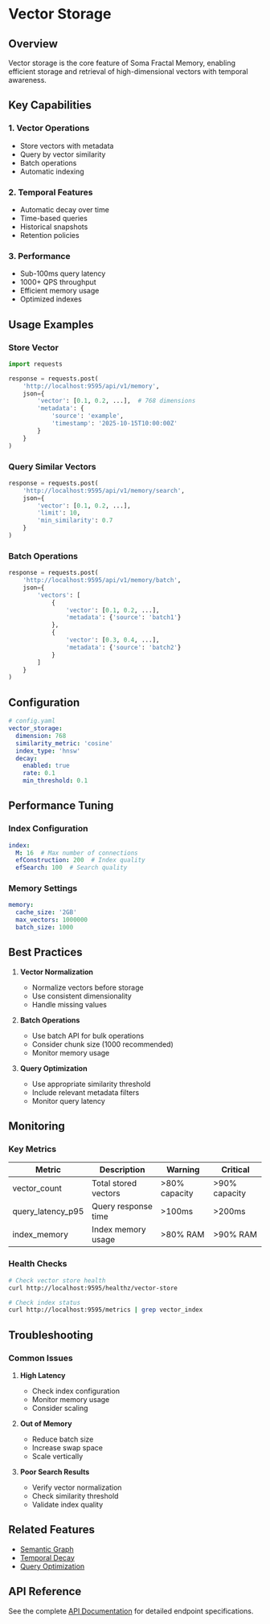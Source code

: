 # Vector Storage

## Overview

Vector storage is the core feature of Soma Fractal Memory, enabling efficient storage and retrieval of high-dimensional vectors with temporal awareness.

## Key Capabilities

### 1. Vector Operations

- Store vectors with metadata
- Query by vector similarity
- Batch operations
- Automatic indexing

### 2. Temporal Features

- Automatic decay over time
- Time-based queries
- Historical snapshots
- Retention policies

### 3. Performance

- Sub-100ms query latency
- 1000+ QPS throughput
- Efficient memory usage
- Optimized indexes

## Usage Examples

### Store Vector

```python
import requests

response = requests.post(
    'http://localhost:9595/api/v1/memory',
    json={
        'vector': [0.1, 0.2, ...],  # 768 dimensions
        'metadata': {
            'source': 'example',
            'timestamp': '2025-10-15T10:00:00Z'
        }
    }
)
```

### Query Similar Vectors

```python
response = requests.post(
    'http://localhost:9595/api/v1/memory/search',
    json={
        'vector': [0.1, 0.2, ...],
        'limit': 10,
        'min_similarity': 0.7
    }
)
```

### Batch Operations

```python
response = requests.post(
    'http://localhost:9595/api/v1/memory/batch',
    json={
        'vectors': [
            {
                'vector': [0.1, 0.2, ...],
                'metadata': {'source': 'batch1'}
            },
            {
                'vector': [0.3, 0.4, ...],
                'metadata': {'source': 'batch2'}
            }
        ]
    }
)
```

## Configuration

```yaml
# config.yaml
vector_storage:
  dimension: 768
  similarity_metric: 'cosine'
  index_type: 'hnsw'
  decay:
    enabled: true
    rate: 0.1
    min_threshold: 0.1
```

## Performance Tuning

### Index Configuration

```yaml
index:
  M: 16  # Max number of connections
  efConstruction: 200  # Index quality
  efSearch: 100  # Search quality
```

### Memory Settings

```yaml
memory:
  cache_size: '2GB'
  max_vectors: 1000000
  batch_size: 1000
```

## Best Practices

1. **Vector Normalization**
   - Normalize vectors before storage
   - Use consistent dimensionality
   - Handle missing values

2. **Batch Operations**
   - Use batch API for bulk operations
   - Consider chunk size (1000 recommended)
   - Monitor memory usage

3. **Query Optimization**
   - Use appropriate similarity threshold
   - Include relevant metadata filters
   - Monitor query latency

## Monitoring

### Key Metrics

| Metric | Description | Warning | Critical |
|--------|-------------|----------|----------|
| vector_count | Total stored vectors | >80% capacity | >90% capacity |
| query_latency_p95 | Query response time | >100ms | >200ms |
| index_memory | Index memory usage | >80% RAM | >90% RAM |

### Health Checks

```bash
# Check vector store health
curl http://localhost:9595/healthz/vector-store

# Check index status
curl http://localhost:9595/metrics | grep vector_index
```

## Troubleshooting

### Common Issues

1. **High Latency**
   - Check index configuration
   - Monitor memory usage
   - Consider scaling

2. **Out of Memory**
   - Reduce batch size
   - Increase swap space
   - Scale vertically

3. **Poor Search Results**
   - Verify vector normalization
   - Check similarity threshold
   - Validate index quality

## Related Features

- [Semantic Graph](./semantic-graph.md)
- [Temporal Decay](./temporal-decay.md)
- [Query Optimization](./query-optimization.md)

## API Reference

See the complete [API Documentation](../../development-manual/api-reference.md) for detailed endpoint specifications.
